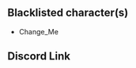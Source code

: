 ## Blacklisted character(s)

<!-- Add bellow every character that you add to the list -->

- Change_Me

## Discord Link

<!-- Add discord link if applicable -->
